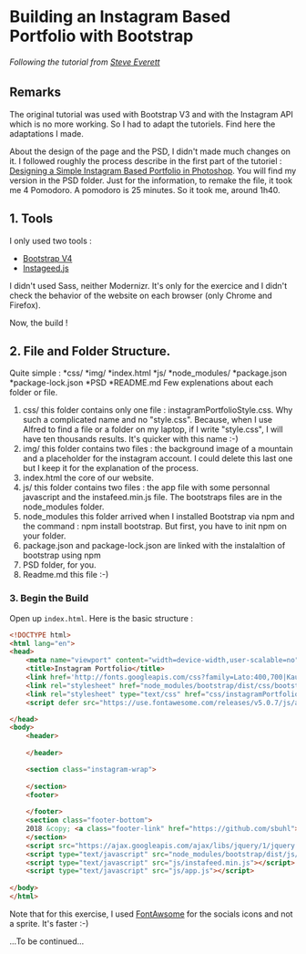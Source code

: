# Building an Instagram Based Portfolio with Bootstrap
###### Following the tutorial from [Steve Everett](https://webdesign.tutsplus.com/tutorials/building-an-instagram-based-portfolio-with-bootstrap--cms-22243)

## Remarks
The original tutorial was used with Bootstrap V3 and with the Instagram API which is no more working. So I had to adapt the tutoriels.
Find here the adaptations I made.

About the design of the page and the PSD, I didn't made much changes on it.
I followed roughly the process describe in the first part of the tutoriel : [Designing a Simple Instagram Based Portfolio in Photoshop](https://webdesign.tutsplus.com/tutorials/designing-a-simple-instagram-based-portfolio-in-photoshop--cms-21402). You will find my version in the PSD folder. Just for the information, to remake the file, it took me 4 Pomodoro. A pomodoro is 25 minutes. So it took me, around 1h40. 

## 1. Tools
I only used two tools :
* [Bootstrap V4](https://getbootstrap.com/)
* [Instageed.js](http://instafeedjs.com)

I didn't used Sass, neither Modernizr. It's only for the exercice and I didn't check the behavior of the website on each browser (only Chrome and Firefox).

Now, the build !

## 2. File and Folder Structure.
Quite simple :
*css/
*img/
*index.html
*js/
*node_modules/
*package.json
*package-lock.json
*PSD
*README.md
Few explenations about each folder or file.
1. css/ this folder contains only one file : instagramPortfolioStyle.css. Why such a complicated name and no "style.css". Because, when I use Alfred to find a file or a folder on my laptop, if I write "style.css", I will have ten thousands results. It's quicker with this name :-)
2. img/ this folder contains two files : the background image of a mountain and a placeholder for the instagram account. I could delete this last one but I keep it for the explanation of the process.
3. index.html the core of our website.
4. js/ this folder contains two files : the app file with some personnal javascript and the instafeed.min.js file. The bootstraps files are in the node_modules folder.
5. node_modules this folder arrived when I installed Bootstrap via npm and the command : npm install bootstrap. But first, you have to init npm on your folder.
6. package.json and package-lock.json are linked with the instalaltion of bootstrap using npm
7. PSD folder, for you.
8. Readme.md this file :-)

### 3. Begin the Build
Open up `index.html`. Here is the basic structure :
```html
<!DOCTYPE html>
<html lang="en">
<head>
    <meta name="viewport" content="width=device-width,user-scalable=no">
    <title>Instagram Portfolio</title>
    <link href='http://fonts.googleapis.com/css?family=Lato:400,700|Kaushan+Script|Montserrat' rel='stylesheet' type='text/css'>
    <link rel="stylesheet" href="node_modules/bootstrap/dist/css/bootstrap.min.css">
    <link rel="stylesheet" type="text/css" href="css/instagramPortfolioStyle.css">
    <script defer src="https://use.fontawesome.com/releases/v5.0.7/js/all.js"></script>

</head>
<body>
    <header>
        
    </header>

    <section class="instagram-wrap">
        
    </section>
    <footer>
        
    </footer>
    <section class="footer-bottom">
    2018 &copy; <a class="footer-link" href="https://github.com/sbuhl">SBUHL</a> following the tuto from <a class="footer-link" href="https://webdesign.tutsplus.com/tutorials/building-an-instagram-based-portfolio-with-bootstrap--cms-22243">Steve Everett</a>.
    </section>
    <script src="https://ajax.googleapis.com/ajax/libs/jquery/1/jquery.min.js"></script>
    <script type="text/javascript" src="node_modules/bootstrap/dist/js/bootstrap.min.js"></script>
    <script type="text/javascript" src="js/instafeed.min.js"></script>
    <script type="text/javascript" src="js/app.js"></script>
    
</body>
</html>
```

Note that for this exercise, I used [FontAwsome](http://fontawesome.com) for the socials icons and not a sprite. It's faster :-)

...To be continued...






